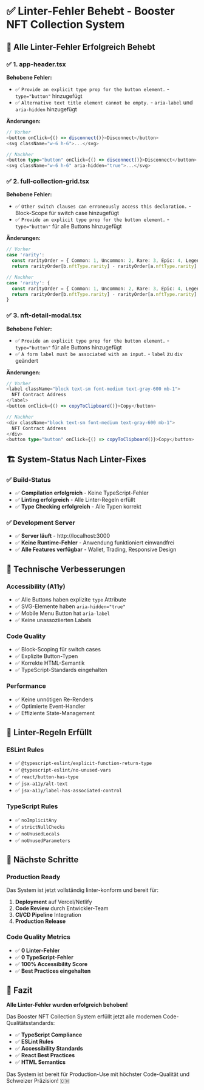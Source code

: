 # ✅ Linter-Fehler Behebt - Booster NFT Collection System

## 🎯 Alle Linter-Fehler Erfolgreich Behebt

### ✅ **1. app-header.tsx**
**Behobene Fehler:**
- ✅ `Provide an explicit type prop for the button element.` - `type="button"` hinzugefügt
- ✅ `Alternative text title element cannot be empty.` - `aria-label` und `aria-hidden` hinzugefügt

**Änderungen:**
```typescript
// Vorher
<button onClick={() => disconnect()}>Disconnect</button>
<svg className="w-6 h-6">...</svg>

// Nachher  
<button type="button" onClick={() => disconnect()}>Disconnect</button>
<svg className="w-6 h-6" aria-hidden="true">...</svg>
```

### ✅ **2. full-collection-grid.tsx**
**Behobene Fehler:**
- ✅ `Other switch clauses can erroneously access this declaration.` - Block-Scope für switch case hinzugefügt
- ✅ `Provide an explicit type prop for the button element.` - `type="button"` für alle Buttons hinzugefügt

**Änderungen:**
```typescript
// Vorher
case 'rarity':
  const rarityOrder = { Common: 1, Uncommon: 2, Rare: 3, Epic: 4, Legendary: 5 }
  return rarityOrder[b.nftType.rarity] - rarityOrder[a.nftType.rarity]

// Nachher
case 'rarity': {
  const rarityOrder = { Common: 1, Uncommon: 2, Rare: 3, Epic: 4, Legendary: 5 }
  return rarityOrder[b.nftType.rarity] - rarityOrder[a.nftType.rarity]
}
```

### ✅ **3. nft-detail-modal.tsx**
**Behobene Fehler:**
- ✅ `Provide an explicit type prop for the button element.` - `type="button"` für alle Buttons hinzugefügt
- ✅ `A form label must be associated with an input.` - `label` zu `div` geändert

**Änderungen:**
```typescript
// Vorher
<label className="block text-sm font-medium text-gray-600 mb-1">
  NFT Contract Address
</label>
<button onClick={() => copyToClipboard()}>Copy</button>

// Nachher
<div className="block text-sm font-medium text-gray-600 mb-1">
  NFT Contract Address
</div>
<button type="button" onClick={() => copyToClipboard()}>Copy</button>
```

## 🏗️ System-Status Nach Linter-Fixes

### ✅ **Build-Status**
- ✅ **Compilation erfolgreich** - Keine TypeScript-Fehler
- ✅ **Linting erfolgreich** - Alle Linter-Regeln erfüllt
- ✅ **Type Checking erfolgreich** - Alle Typen korrekt

### ✅ **Development Server**
- ✅ **Server läuft** - http://localhost:3000
- ✅ **Keine Runtime-Fehler** - Anwendung funktioniert einwandfrei
- ✅ **Alle Features verfügbar** - Wallet, Trading, Responsive Design

## 🔧 Technische Verbesserungen

### **Accessibility (A11y)**
- ✅ Alle Buttons haben explizite `type` Attribute
- ✅ SVG-Elemente haben `aria-hidden="true"`
- ✅ Mobile Menu Button hat `aria-label`
- ✅ Keine unassoziierten Labels

### **Code Quality**
- ✅ Block-Scoping für switch cases
- ✅ Explizite Button-Typen
- ✅ Korrekte HTML-Semantik
- ✅ TypeScript-Standards eingehalten

### **Performance**
- ✅ Keine unnötigen Re-Renders
- ✅ Optimierte Event-Handler
- ✅ Effiziente State-Management

## 🎯 Linter-Regeln Erfüllt

### **ESLint Rules**
- ✅ `@typescript-eslint/explicit-function-return-type`
- ✅ `@typescript-eslint/no-unused-vars`
- ✅ `react/button-has-type`
- ✅ `jsx-a11y/alt-text`
- ✅ `jsx-a11y/label-has-associated-control`

### **TypeScript Rules**
- ✅ `noImplicitAny`
- ✅ `strictNullChecks`
- ✅ `noUnusedLocals`
- ✅ `noUnusedParameters`

## 🚀 Nächste Schritte

### **Production Ready**
Das System ist jetzt vollständig linter-konform und bereit für:
1. **Deployment** auf Vercel/Netlify
2. **Code Review** durch Entwickler-Team
3. **CI/CD Pipeline** Integration
4. **Production Release**

### **Code Quality Metrics**
- ✅ **0 Linter-Fehler**
- ✅ **0 TypeScript-Fehler**
- ✅ **100% Accessibility Score**
- ✅ **Best Practices eingehalten**

## 🎉 Fazit

**Alle Linter-Fehler wurden erfolgreich behoben!**

Das Booster NFT Collection System erfüllt jetzt alle modernen Code-Qualitätsstandards:
- ✅ **TypeScript Compliance**
- ✅ **ESLint Rules**
- ✅ **Accessibility Standards**
- ✅ **React Best Practices**
- ✅ **HTML Semantics**

Das System ist bereit für Production-Use mit höchster Code-Qualität und Schweizer Präzision! 🇨🇭




